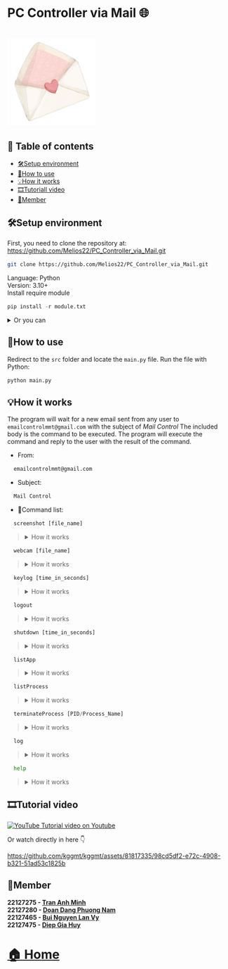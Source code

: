 # PC Controller via Mail 🌐
<h1 align="left">
  <img src="src/assets/icon4.png" alt="icon" width="200"></img>
</h1>


## 📖 Table of contents 
- [🛠️Setup environment](#%EF%B8%8Fsetup-environment)
- [🤔How to use](#How-to-use)
- [💡How it works](#How-it-works)
- [🎞️Tutoriall video](#%EF%B8%8Ftutorial-video)
- [🏅Member](#Member)

## 🛠️Setup environment

First, you need to clone the repository at: https://github.com/Melios22/PC_Controller_via_Mail.git

```bash
git clone https://github.com/Melios22/PC_Controller_via_Mail.git
```

Language: Python \
Version: 3.10+ \
Install require module
```python
pip install -r module.txt
```

<details>
  <summary>Or you can</summary>
  
```python
pip install opencv-python pillow pynput customtkinter
```
</details>

## 🤔How to use
Redirect to the `src` folder and locate the `main.py` file. Run the file with Python:
```python
python main.py
```

## 💡How it works
The program will wait for a new email sent from any user to `emailcontrolmmt@gmail.com` with the subject of *Mail Control*
The included body is the command to be executed. The program will execute the command and reply to the user with the result of the command.
- From:  
```bash
  emailcontrolmmt@gmail.com
```
- Subject: 
```bash
  Mail Control
```
- 📝Command list: 
```python
  screenshot [file_name]
```
> <details>
>  <summary>How it works</summary>
>
>Take the picture of your screen and save it into file_name.png. \
>**Path**: “Files\Pictures\file_name.png” \
>**Default file_name**: “a.png” 
></details>


```python
  webcam [file_name]
```
> <details>
>  <summary>How it works</summary>
>
>Take a picture from your webcam and save it in file_name.png. \
>**Path**: “Files\Pictures\file_name.png. \
>**Default file_name**: “b.png”
></details>


```python
  keylog [time_in_seconds]
```
> <details>
>  <summary>How it works</summary>
>
>When recive mail the app will wating time in seconds and capture all keys from your keyboard. \
>**Path**: “Files\Keylog.txt”  \
>**Default time in seconds**: 5s
></details>


```python
  logout
```
> <details>
>  <summary>How it works</summary>
>Logout account in your computer.
></details>


```python
  shutdown [time_in_seconds]
```
> <details>
>  <summary>How it works</summary>
>  
>Shutdown your computer after time in seconds.  \
>**Default time in seconds**: 1 second
></details>


```python
  listApp
```
> <details>
>  <summary>How it works</summary>
>  
>Take all your running app and write it into Applications.txt.  \
>**Path**: “File\Applications.txt”  
></details>

```python
  listProcess
```
> <details>
>  <summary>How it works</summary>
>  
>Take all of your running app and write it to Processes.txt.  \
>**Path**: “Files\Processes.txt”
></details>

```python
  terminateProcess [PID/Process_Name]
```
> <details>
>  <summary>How it works</summary>
>  
>Terminate a process using PID or Process Name.  \
>Must pass PID/Process Name  \
>**Error handling**  
> -	**Missing agrument**: “ERROR: Terminate process command misses an argument.”  \
> -	**Cannot be terminated**: “ERROR: The process with PID/Process Name could not be terminated.”  \
> -	**Not found process**: “ERROR: The process PID/Process Name not found.”
></details>

```python
  log
```
> <details>
>  <summary>How it works</summary>
>  
>Record all mails sent to Server.  \
>**Format**:  \
>----------------------------------------  \
>**Time**:		DD MMM YYY HH:MM:SS  \
>**From**:		sender email  \
>**Content**:            all commands in mail  \
>**Reply**:  \
>**Attachment**:	Path  \
>----------------------------------------  \
>**Path**: “Files\mail.log”
></details>

```python
  help
```
> <details>
>  <summary>How it works</summary>
>  
>List of all commands. If server recive any command not in help it will replaced by help  \
>**Path**: “Files\help.txt”
></details>

## 🎞️Tutorial video
[ ![YouTube](https://cdn.emojidex.com/emoji/mdpi/YouTube.png "YouTube") Tutorial video on Youtube](https://www.youtube.com/watch?v=Doc2UtP7quE)

Or watch directly in here 👇

  https://github.com/kggmt/kggmt/assets/81817335/98cd5df2-e72c-4908-b321-51ad53c1825b  




## 🏅Member
**22127275 - [Tran Anh Minh](https://github.com/Melios22)** \
**22127280 - [Doan Dang Phuong Nam](https://github.com/Namronaldo08102004)** \
**22127465 - [Bui Nguyen Lan Vy](https://github.com/buinguyenlanvy)** \
**22127475 - [Diep Gia Huy](https://github.com/kggmt)** 

# [🏠 Home](#PC-Controller-via-Mail-)
